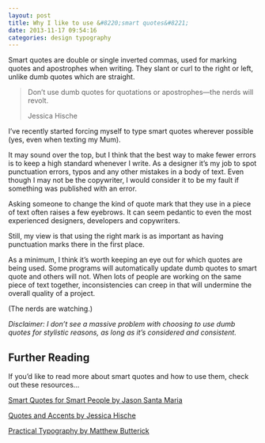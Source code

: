 ```yaml
---
layout: post
title: Why I like to use &#8220;smart quotes&#8221;
date: 2013-11-17 09:54:16
categories: design typography
---
```


Smart quotes are double or single inverted commas, used for marking quotes and apostrophes when writing. They slant or curl to the right or left, unlike dumb quotes which are straight.

<!--more-->

> Don’t use dumb quotes for quotations or apostrophes—the nerds will revolt.
> <footer>Jessica Hische</footer> 

I’ve recently started forcing myself to type smart quotes wherever possible (yes, even when texting my Mum).

It may sound over the top, but I think that the best way to make fewer errors is to keep a high standard whenever I write. As a designer it’s my job to spot punctuation errors, typos and any other mistakes in a body of text. Even though I may not be the copywriter, I would consider it to be my fault if something was published with an error.

Asking someone to change the kind of quote mark that they use in a piece of text often raises a few eyebrows. It can seem pedantic to even the most experienced designers, developers and copywriters.

Still, my view is that using the right mark is as important as having punctuation marks there in the first place.

As a minimum, I think it’s worth keeping an eye out for which quotes are being used. Some programs will automatically update dumb quotes to smart quote and others will not. When lots of people are working on the same piece of text together, inconsistencies can creep in that will undermine the overall quality of a project.

(The nerds are watching.)

*Disclaimer: I don’t see a massive problem with choosing to use dumb quotes for stylistic reasons, as long as it’s considered and consistent.*

## Further Reading

If you’d like to read more about smart quotes and how to use them, check out these resources…

[Smart Quotes for Smart People by Jason Santa Maria][1]

[Quotes and Accents by Jessica Hische][2]

[Practical Typography by Matthew Butterick][3]

 [1]: http://smartquotesforsmartpeople.com/
 [2]: http://quotesandaccents.com/
 [3]: http://practicaltypography.com/straight-and-curly-quotes.html